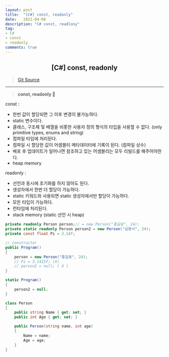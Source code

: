 ```yaml
---
layout: post
title:  "[C#] const, readonly"
date:   2021-04-08
description: "C# const, readlony"
tag: 
- C#
- const
- readonly
comments: true
---
```


## <center>[C#] const, readonly</center>   

>[Git Source](https://github.com/chanos-dev/blogcode/tree/master/21-0408)

---

> <b> const, readonly </b> 🌈

const : 
- 한번 값이 할당되면 그 이후 변경이 불가능하다.
- static 변수이다.
- 클래스, 구조체 및 배열을 비롯한 사용자 정의 형식의 타입을 사용할 수 없다. (only primitive types, enums and string)
- 컴파일 타임에 처리된다.
- 컴파일 시 할당한 값이 어셈블리 메타데이터에 기록이 된다. (컴파일 상수)
- 배포 후 업데이트가 일어나면 참조하고 있는 어셈블리는 모두 리빌드를 해주어야한다.
- heap memory

readonly :
- 선언과 동시에 초기화를 하지 않아도 된다.
- 생성자에서 한번 더 할당이 가능하다.
- static 키워드와 사용되면 static 생성자에서만 할당이 가능하다.
- 모든 타입이 가능하다.
- 런타임에 처리된다.
- stack memory (static 선언 시 heap)

```c#
private readonly Person person;// = new Person("홍길동", 24);
private static readonly Person person2 = new Person("심봉사", 24);
private const float Pi = 3.14f;

// constructor
public Program()
{
    person = new Person("홍길동", 24);
    // Pi = 3.1415f; (X)
    // person2 = null; ( X )
}

static Program()
{
    person2 = null;
}

class Person
{
    public string Name { get; set; }
    public int Age { get; set; } 

    public Person(string name, int age)
    {
        Name = name;
        Age = age;
    }
} 
```